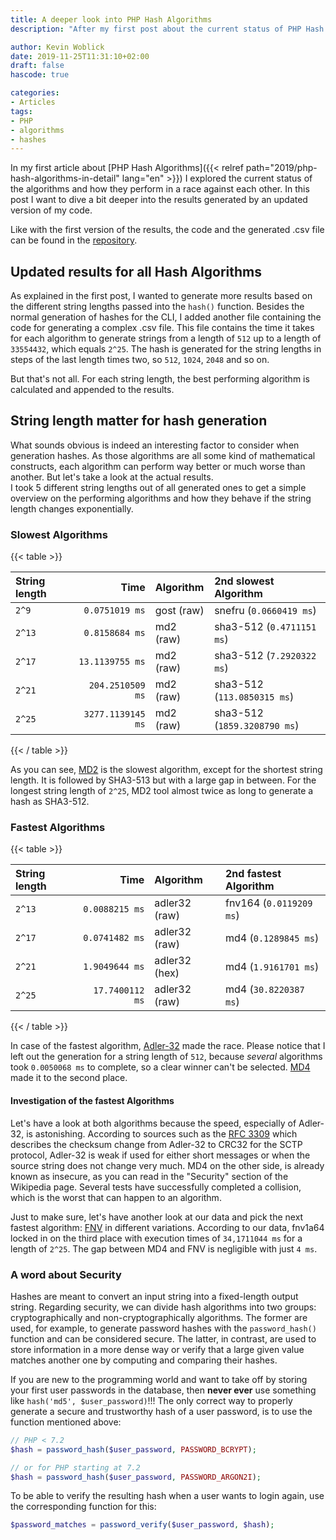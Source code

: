 ```yaml
---
title: A deeper look into PHP Hash Algorithms
description: "After my first post about the current status of PHP Hash Algorithms, I did another update of the code and dived a little bit more deeper into the matter. Here are the results."

author: Kevin Woblick
date: 2019-11-25T11:31:10+02:00
draft: false
hascode: true

categories:
- Articles
tags:
- PHP
- algorithms
- hashes
---
```


In my first article about [PHP Hash Algorithms]({{< relref path="2019/php-hash-algorithms-in-detail" lang="en" >}}) I explored the current status of the algorithms and how they perform in a race against each other. In this post I want to dive a bit deeper into the results generated by an updated version of my code.

Like with the first version of the results, the code and the generated .csv file can be found in the [repository](https://github.com/Kovah/php-hashes).


## Updated results for all Hash Algorithms

As explained in the first post, I wanted to generate more results based on the different string lengths passed into the `hash()` function. Besides the normal generation of hashes for the CLI, I added another file containing the code for generating a complex .csv file. This file contains the time it takes for each algorithm to generate strings from a length of `512` up to a length of `33554432`, which equals `2^25`. The hash is generated for the string lengths in steps of the last length times two, so `512`, `1024`, `2048` and so on.

But that's not all. For each string length, the best performing algorithm is calculated and appended to the results.


## String length matter for hash generation

What sounds obvious is indeed an interesting factor to consider when generation hashes. As those algorithms are all some kind of mathematical constructs, each algorithm can perform way better or much worse than another. But let's take a look at the actual results.  
I took 5 different string lengths out of all generated ones to get a simple overview on the performing algorithms and how they behave if the string length changes exponentially.


### Slowest Algorithms

{{< table >}}

| String length | Time | Algorithm | 2nd slowest Algorithm |
|:--------------|-----:|:----------|:----------------------|
| `2^9`  | `0.0751019 ms`    | gost (raw) | snefru (`0.0660419 ms`)      |
| `2^13` | `0.8158684 ms`    | md2 (raw)  | sha3-512 (`0.4711151 ms`)    |
| `2^17` | `13.1139755 ms`   | md2 (raw)  | sha3-512 (`7.2920322 ms`)    |
| `2^21` | `204.2510509 ms`  | md2 (raw)  | sha3-512 (`113.0850315 ms`)  |
| `2^25` | `3277.1139145 ms` | md2 (raw)  | sha3-512 (`1859.3208790 ms`) |

{{< / table >}}

As you can see, [MD2](https://en.wikipedia.org/wiki/MD2_(hash_function)) is the slowest algorithm, except for the shortest string length. It is followed by SHA3-513 but with a large gap in between. For the longest string length of `2^25`, MD2 tool almost twice as long to generate a hash as SHA3-512.


### Fastest Algorithms

{{< table >}}

| String length | Time | Algorithm | 2nd fastest Algorithm |
|:--------------|-----:|:----------|:----------------------|
| `2^13` | `0.0088215 ms`  | adler32 (raw) | fnv164 (`0.0119209 ms`) |
| `2^17` | `0.0741482 ms`  | adler32 (raw) | md4 (`0.1289845 ms`)    |
| `2^21` | `1.9049644 ms`  | adler32 (hex) | md4 (`1.9161701 ms`)    |
| `2^25` | `17.7400112 ms` | adler32 (raw) | md4 (`30.8220387 ms`)   |

{{< / table >}}

In case of the fastest algorithm, [Adler-32](https://en.wikipedia.org/wiki/Adler-32) made the race. Please notice that I left out the generation for a string length of `512`, because _several_ algorithms took `0.0050068 ms` to complete, so a clear winner can't be selected. [MD4](https://en.wikipedia.org/wiki/MD4) made it to the second place.


#### Investigation of the fastest Algorithms

Let's have a look at both algorithms because the speed, especially of Adler-32, is astonishing. According to sources such as the [RFC 3309](https://tools.ietf.org/html/rfc3309) which describes the checksum change from Adler-32 to CRC32 for the SCTP protocol, Adler-32 is weak if used for either short messages or when the source string does not change very much.
MD4 on the other side, is already known as insecure, as you can read in the "Security" section of the Wikipedia page. Several tests have successfully completed a collision, which is the worst that can happen to an algorithm.

Just to make sure, let's have another look at our data and pick the next fastest algorithm: [FNV](https://en.wikipedia.org/wiki/Fowler%E2%80%93Noll%E2%80%93Vo_hash_function) in different variations. According to our data, fnv1a64 locked in on the third place with execution times of `34,1711044 ms` for a length of `2^25`. The gap between MD4 and FNV is negligible with just `4 ms`. 


### A word about Security

Hashes are meant to convert an input string into a fixed-length output string. Regarding security, we can divide hash algorithms into two groups: cryptographically and non-cryptographically algorithms. The former are used, for example, to generate password hashes with the `password_hash()` function and can be considered secure. The latter, in contrast, are used to store information in a more dense way or verify that a large given value matches another one by computing and comparing their hashes.

If you are new to the programming world and want to take off by storing your first user passwords in the database, then **never ever** use something like `hash('md5', $user_password)`!!! The only correct way to properly generate a secure and trustworthy hash of a user password, is to use the function mentioned above:

```php
// PHP < 7.2
$hash = password_hash($user_password, PASSWORD_BCRYPT);

// or for PHP starting at 7.2
$hash = password_hash($user_password, PASSWORD_ARGON2I);
```

To be able to verify the resulting hash when a user wants to login again, use the corresponding function for this:

```php
$password_matches = password_verify($user_password, $hash);
```
